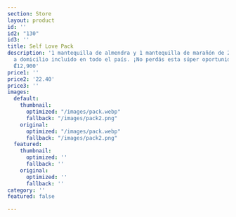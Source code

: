 ```yaml
---
section: Store
layout: product
id: ''
id2: "130"
id3: ''
title: Self Love Pack
description: '1 mantequilla de almendra y 1 mantequilla de marañón de 265g con envío
  a domicilio incluido en todo el país. ¡No perdás esta súper oportunidad! Costo:
  ₡12,900'
price1: ''
price2: '22.40'
price3: ''
images:
  default:
    thumbnail:
      optimized: "/images/pack.webp"
      fallback: "/images/pack2.png"
    original:
      optimized: "/images/pack.webp"
      fallback: "/images/pack2.png"
  featured:
    thumbnail:
      optimized: ''
      fallback: ''
    original:
      optimized: ''
      fallback: ''
category: ''
featured: false

---
```

